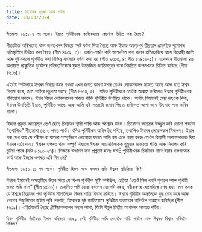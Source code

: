 ```yaml
---
title: চিয়োনৰ সুৰক্ষা আৰু শান্তি
date: 13/03/2024
---
```


`গীতমালা ৪৬:১-৭ পদ পঢ়ক। ইয়াত পৃথিৱীখনক কাব্যিকভাৱে কেনেকৈ চিত্ৰিত কৰা হৈছে?`

গীতটোত অস্থিৰতাত থকা জগতখনৰ বিষয়ে স্পষ্ট বৰ্ণনা দিয়া হৈছে আৰু ইয়াক অভূতপূৰ্ব তীব্ৰতাৰ প্ৰাকৃতিক দুৰ্যোগৰ প্ৰতিমূৰ্তিৰে চিত্ৰিত কৰা হৈছে (গীত ৪৬:২, ৩)। তৰ্জন-গৰ্জন কৰি আস্ফলিত কৰা জলৰ প্ৰতিচ্ছবিয়ে প্ৰায়ে বিদ্ৰোহী জাতি আৰু দুষ্টসকলে পৃথিৱীত কৰা বিভিন্ন সমস্যাৰ বৰ্ণনা কৰা হয় (গীত ৯৩:৩, ৪; গীত ১২৪:২-৫)। একেদৰে গীতমালা ৪৬ অধ্যায়ত প্ৰাকৃতিক দুৰ্যোগৰ প্ৰতিচ্ছবিবোৰে যুদ্ধত উত্তেজিত জাতিসমূহৰ দ্বাৰা নিয়ন্ত্ৰিত জগতখনক চিত্ৰিত কৰিছে (গীত ৪৬:৬)।

এইটো স্পষ্টভাৱে ঈশ্বৰৰ বিষয়ে জ্ঞান নথকা এখন জগত কাৰণ ঈশ্বৰ তেওঁৰ লোকসকলৰ মাজত আছে আৰু য’ত ঈশ্বৰ নিবাস কৰে, তাত শান্তিৰ প্ৰচুৰতা আছে (গীত ৪৬:৪, ৫)। যদিও পৃথিৱীখনে তেওঁক অগ্ৰাহ্য কৰিলেও ঈশ্বৰে পৃথিৱীখনক পৰিত্যাগ নকৰে। ঈশ্বৰ নিজৰ লোকসকলৰ মাজত থাকি পৃথিৱীত উপস্থিত থাকে। অৰ্থাৎ যিমানেই বেয়া নহওক কিয়, ঈশ্বৰৰ উপস্থিতি ইয়াত, পৃথিৱীত আছে আৰু আমি এই সত্যটো জনাৰ পিছত ব্যক্তিগত আশা আৰু উৎসাহ লাভ কৰিব পাৰোঁ।

যিজনা প্ৰকৃত আশ্ৰয়স্থল তেওঁ হৈছে চিয়োনৰ স্থায়ী শান্তি আৰু আশ্ৰয়ৰ উৎস। চিয়োনৰ আশ্ৰয়ক উজ্জ্বল কৰি তোলা শব্দটো “তথাপিও” গীতমালা ৪৬:৩ পদত পাওঁ। যদিও পৃথিৱীখন অস্থিৰ হৈ পৰিছে, তথাপিও ঈশ্বৰৰ লোকসকল নিৰাপদ। ইয়াৰ পৰা দেখ যায় যে পৰীক্ষা বা যাতনা সম্পূৰ্ণৰূপে নোহোৱা ফলত শান্তি হয় এনে নহয় বৰঞ্চ তেওঁৰ বিশ্বাসী সন্তানসকলক দিয়া ঈশ্বৰৰ এটা দান। ঈশ্বৰৰ ওপৰত থকা সম্পূৰ্ণ বিশ্বাসে ঈশ্বৰৰ সন্তানবিলাকক ধুমুহাৰ মাজতো শান্তি আৰু নিৰাপদ কৰি তুলিব পাৰে (মথি ৮:২৩-২৭)। নিজকে উত্থাপন কৰা প্ৰশ্নটো হ’লঃ ঈশ্বË পৃথিৱীখনক চিৰদিনৰ বাবে ইয়াৰ ধবংসাত্মক কাৰ্য আৰু ইচ্ছাৰ ওপৰত এৰি দিব নে?

`গীতমালা ৪৬:৬-১১ পদ পঢ়ক। পৃথিৱীত হিংসা আৰু ধবংসৰ প্ৰতি ঈশ্বৰৰ প্ৰতিক্ৰিয়া কি?`

ঈশ্বৰে ইমানেই অসন্তুষ্টিৰে উত্তৰ দিয়ে যে যিখন পৃথিৱীক সৃষ্টি কৰিছিল, এতিয়া “তেওঁ নিজ ধবনি শুনালে আৰু পৃথিৱী ভয়ত পমি গ’ল” (গীত ৪৬:৬)। তথাপিও পমি যোৱা ধবংসৰ যোগেদি নহয়, নবীকৰণৰ যোগেদিহে শেষ হয়। মন কৰক যে ঈশ্বৰে চিয়োনৰ পৰা পৃথিৱীৰ সীমালৈকে নিজৰ শান্তি বিস্তাৰ কৰিছে। ঈশ্বৰে পৃথিৱীৰ অন্তলৈকে যুদ্ধ শেষ কৰে আৰু ধবংসৰ সঁজুলিবোৰ জুইত পুৰি পেলাই, যিবোৰক দুষ্ট জাতিবোৰে পৃথিৱীত অত্যাচাৰ কৰিবলৈ ব্যৱহাৰ কৰিছিল (গীত ৪৬:৯)। এইটোৱেই হৈছে খ্ৰীষ্টিয়ানসকলৰ মহান আশা, যিটো যীচুৰ দ্বিতীয় আগমনৰ সময়ত ঘটিব।

`যিখন পৃথিৱীত সঁচাকৈয়ে ইমান অস্থিৰতা আছে, সেই পৃথিৱীত আমি কেনেকৈ শান্তি পাবলৈ আৰু ঈশ্বৰক বিশ্বাস কৰিবলৈ শিকিম?`